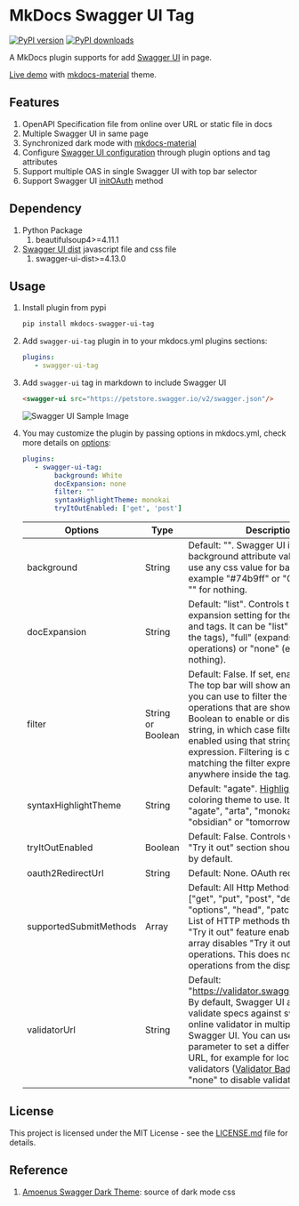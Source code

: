 # MkDocs Swagger UI Tag

[![PyPI version](https://img.shields.io/pypi/v/mkdocs-swagger-ui-tag.svg)](https://pypi.org/project/mkdocs-swagger-ui-tag)
[![PyPI downloads](https://img.shields.io/pypi/dm/mkdocs-swagger-ui-tag.svg)](https://pypi.org/project/mkdocs-swagger-ui-tag)

A MkDocs plugin supports for add [Swagger UI](https://github.com/swagger-api/swagger-ui) in page.

[Live demo](https://blueswen.github.io/mkdocs-swagger-ui-tag/) with [mkdocs-material](https://squidfunk.github.io/mkdocs-material/) theme.

## Features

1. OpenAPI Specification file from online over URL or static file in docs 
2. Multiple Swagger UI in same page
3. Synchronized dark mode with [mkdocs-material](https://squidfunk.github.io/mkdocs-material/)
4. Configure [Swagger UI configuration](https://swagger.io/docs/open-source-tools/swagger-ui/usage/configuration/) through plugin options and tag attributes
5. Support multiple OAS in single Swagger UI with top bar selector
6. Support Swagger UI [initOAuth](https://swagger.io/docs/open-source-tools/swagger-ui/usage/oauth2/) method

## Dependency

1. Python Package
    1. beautifulsoup4>=4.11.1
2. [Swagger UI dist](https://www.npmjs.com/package/swagger-ui-dist) javascript file and css file
    1. swagger-ui-dist>=4.13.0

## Usage

1. Install plugin from pypi

    ```bash
    pip install mkdocs-swagger-ui-tag
    ```

2. Add ```swagger-ui-tag``` plugin in to your mkdocs.yml plugins sections:

    ```yaml
    plugins:
       - swagger-ui-tag
    ```

3. Add ```swagger-ui``` tag in markdown to include Swagger UI

    ```markdown
    <swagger-ui src="https://petstore.swagger.io/v2/swagger.json"/>
    ```

    ![Swagger UI Sample Image](https://blueswen.github.io/mkdocs-swagger-ui-tag/sample.png)

4. You may customize the plugin by passing options in mkdocs.yml, check more details on [options](https://blueswen.github.io/mkdocs-swagger-ui-tag/options/):

    ```yaml
    plugins:
       - swagger-ui-tag:
            background: White
            docExpansion: none
            filter: ""
            syntaxHighlightTheme: monokai
            tryItOutEnabled: ['get', 'post']
    ```

    | Options                | Type              | Description                                                                                                                                                                                                                                                                                                                                                                                   |
    |------------------------|-------------------|-----------------------------------------------------------------------------------------------------------------------------------------------------------------------------------------------------------------------------------------------------------------------------------------------------------------------------------------------------------------------------------------------|
    | background             | String            | Default: "". Swagger UI iframe body background attribute value. You can use any css value for background for example "#74b9ff" or "Gainsboro" or "" for nothing.                                                                                                                                                                                                                              |
    | docExpansion           | String            | Default: "list". Controls the default expansion setting for the operations and tags. It can be "list" (expands only the tags), "full" (expands the tags and operations) or "none" (expands nothing).                                                                                                                                                                                          |
    | filter                 | String or Boolean | Default: False. If set, enables filtering. The top bar will show an edit box that you can use to filter the tagged operations that are shown. Can be Boolean to enable or disable, or a string, in which case filtering will be enabled using that string as the filter expression. Filtering is case sensitive matching the filter expression anywhere inside the tag.                       |
    | syntaxHighlightTheme   | String            | Default: "agate". [Highlight.js](https://highlightjs.org/static/demo/) syntax coloring theme to use. It can be "agate", "arta", "monokai", "nord", "obsidian" or "tomorrow-night"                                                                                                                                                                                                             |
    | tryItOutEnabled        | Boolean           | Default: False. Controls whether the "Try it out" section should be enabled by default.                                                                                                                                                                                                                                                                                                       |
    | oauth2RedirectUrl      | String            | Default: None. OAuth redirect URL.                                                                                                                                                                                                                                                                                                                                                            |
    | supportedSubmitMethods | Array             | Default: All Http Methods. Array=["get", "put", "post", "delete", "options", "head", "patch", "trace"]. List of HTTP methods that have the "Try it out" feature enabled. An empty array disables "Try it out" for all operations. This does not filter the operations from the display.                                                                                                       |
    | validatorUrl           | String            | Default: "https://validator.swagger.io/validator". By default, Swagger UI attempts to validate specs against swagger.io's online validator in multiple OAS Swagger UI. You can use this parameter to set a different validator URL, for example for locally deployed validators ([Validator Badge](https://github.com/swagger-api/validator-badge)). Setting it "none" to disable validation. |

## License

This project is licensed under the MIT License - see the [LICENSE.md](https://github.com/Blueswen/mkdocs-swagger-ui-tag/blob/main/LICENSE) file for details.

## Reference

1. [Amoenus Swagger Dark Theme](https://github.com/Amoenus/SwaggerDark/): source of dark mode css
